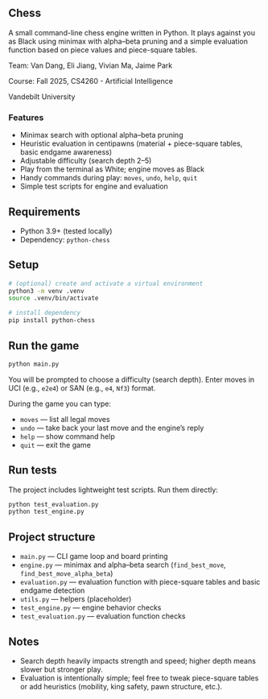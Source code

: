 ## Chess

A small command-line chess engine written in Python. It plays against you as Black using minimax with alpha–beta pruning and a simple evaluation function based on piece values and piece-square tables.

Team: Van Dang, Eli Jiang, Vivian Ma, Jaime Park

Course: Fall 2025, CS4260 - Artificial Intelligence

Vandebilt University

### Features

- Minimax search with optional alpha–beta pruning
- Heuristic evaluation in centipawns (material + piece-square tables, basic endgame awareness)
- Adjustable difficulty (search depth 2–5)
- Play from the terminal as White; engine moves as Black
- Handy commands during play: `moves`, `undo`, `help`, `quit`
- Simple test scripts for engine and evaluation

## Requirements

- Python 3.9+ (tested locally)
- Dependency: `python-chess`

## Setup

```bash
# (optional) create and activate a virtual environment
python3 -m venv .venv
source .venv/bin/activate

# install dependency
pip install python-chess
```

## Run the game

```bash
python main.py
```

You will be prompted to choose a difficulty (search depth). Enter moves in UCI (e.g., `e2e4`) or SAN (e.g., `e4`, `Nf3`) format.

During the game you can type:

- `moves` — list all legal moves
- `undo` — take back your last move and the engine’s reply
- `help` — show command help
- `quit` — exit the game

## Run tests

The project includes lightweight test scripts. Run them directly:

```bash
python test_evaluation.py
python test_engine.py
```

## Project structure

- `main.py` — CLI game loop and board printing
- `engine.py` — minimax and alpha–beta search (`find_best_move`, `find_best_move_alpha_beta`)
- `evaluation.py` — evaluation function with piece-square tables and basic endgame detection
- `utils.py` — helpers (placeholder)
- `test_engine.py` — engine behavior checks
- `test_evaluation.py` — evaluation function checks

## Notes

- Search depth heavily impacts strength and speed; higher depth means slower but stronger play.
- Evaluation is intentionally simple; feel free to tweak piece-square tables or add heuristics (mobility, king safety, pawn structure, etc.).

